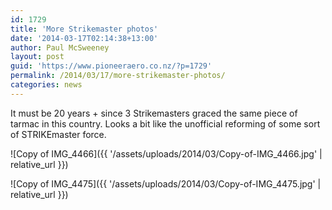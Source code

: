```yaml
---
id: 1729
title: 'More Strikemaster photos'
date: '2014-03-17T02:14:38+13:00'
author: Paul McSweeney
layout: post
guid: 'https://www.pioneeraero.co.nz/?p=1729'
permalink: /2014/03/17/more-strikemaster-photos/
categories: news
---
```


It must be 20 years + since 3 Strikemasters graced the same piece of tarmac in this country. Looks a bit like the unofficial reforming of some sort of STRIKEmaster force.

![Copy of IMG_4466]({{ '/assets/uploads/2014/03/Copy-of-IMG_4466.jpg' | relative_url }})

![Copy of IMG_4475]({{ '/assets/uploads/2014/03/Copy-of-IMG_4475.jpg' | relative_url }})

